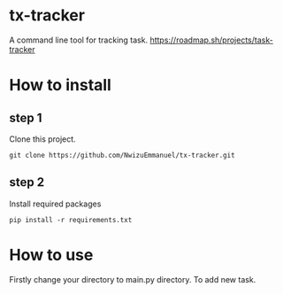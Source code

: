 # tx-tracker
A command line tool for tracking task.
https://roadmap.sh/projects/task-tracker

# How to install
## step 1
Clone this project.
```
git clone https://github.com/NwizuEmmanuel/tx-tracker.git
```
## step 2
Install required packages
```
pip install -r requirements.txt
```

# How to use
Firstly change your directory to main.py directory.
To add new task.
```
